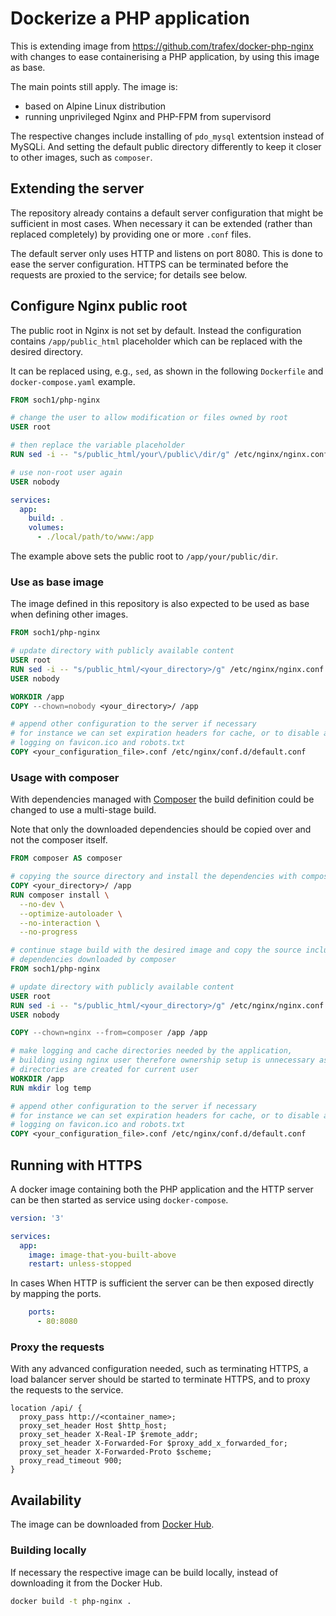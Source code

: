 # Dockerize a PHP application

This is extending image from https://github.com/trafex/docker-php-nginx with
changes to ease containerising a PHP application, by using this image as base.

The main points still apply. The image is:

* based on Alpine Linux distribution
* running unprivileged Nginx and PHP-FPM from supervisord

The respective changes include installing of `pdo_mysql` extentsion instead of
MySQLi. And setting the default public directory differently to keep it closer
to other images, such as `composer`.

## Extending the server

The repository already contains a default server configuration that might be
sufficient in most cases. When necessary it can be extended (rather than
replaced completely) by providing one or more `.conf` files.

The default server only uses HTTP and listens on port 8080. This is done to ease
the server configuration. HTTPS can be terminated before the requests are
proxied to the service; for details see below.

## Configure Nginx public root

The public root in Nginx is not set by default. Instead the configuration
contains `/app/public_html` placeholder which can be replaced with the desired
directory.

It can be replaced using, e.g., `sed`, as shown in the following `Dockerfile`
and `docker-compose.yaml` example.

```dockerfile
FROM soch1/php-nginx

# change the user to allow modification or files owned by root
USER root

# then replace the variable placeholder
RUN sed -i -- "s/public_html/your\/public\/dir/g" /etc/nginx/nginx.conf

# use non-root user again
USER nobody

```

```yaml
services:
  app:
    build: .
    volumes:
      - ./local/path/to/www:/app
```

The example above sets the public root to `/app/your/public/dir`.

### Use as base image

The image defined in this repository is also expected to be used as base when
defining other images.

```Dockerfile
FROM soch1/php-nginx

# update directory with publicly available content
USER root
RUN sed -i -- "s/public_html/<your_directory>/g" /etc/nginx/nginx.conf
USER nobody

WORKDIR /app
COPY --chown=nobody <your_directory>/ /app

# append other configuration to the server if necessary
# for instance we can set expiration headers for cache, or to disable access
# logging on favicon.ico and robots.txt
COPY <your_configuration_file>.conf /etc/nginx/conf.d/default.conf
```

### Usage with composer

With dependencies managed with [Composer](https://getcomposer.org/) the build
definition could be changed to use a multi-stage build.

Note that only the downloaded dependencies should be copied over and not the
composer itself.

```Dockerfile
FROM composer AS composer

# copying the source directory and install the dependencies with composer
COPY <your_directory>/ /app
RUN composer install \
  --no-dev \
  --optimize-autoloader \
  --no-interaction \
  --no-progress

# continue stage build with the desired image and copy the source including the
# dependencies downloaded by composer
FROM soch1/php-nginx

# update directory with publicly available content
USER root
RUN sed -i -- "s/public_html/<your_directory>/g" /etc/nginx/nginx.conf
USER nobody

COPY --chown=nginx --from=composer /app /app

# make logging and cache directories needed by the application,
# building using nginx user therefore ownership setup is unnecessary as the
# directories are created for current user
WORKDIR /app
RUN mkdir log temp

# append other configuration to the server if necessary
# for instance we can set expiration headers for cache, or to disable access
# logging on favicon.ico and robots.txt
COPY <your_configuration_file>.conf /etc/nginx/conf.d/default.conf
```

## Running with HTTPS

A docker image containing both the PHP application and the HTTP server can be
then started as service using `docker-compose`.

```yaml
version: '3'

services:
  app:
    image: image-that-you-built-above
    restart: unless-stopped
```

In cases When HTTP is sufficient the server can be then exposed directly by
mapping the ports.

```yaml
    ports:
      - 80:8080
```

### Proxy the requests

With any advanced configuration needed, such as terminating HTTPS, a load
balancer server should be started to terminate HTTPS, and to proxy the requests
to the service.

```
location /api/ {
  proxy_pass http://<container_name>;
  proxy_set_header Host $http_host;
  proxy_set_header X-Real-IP $remote_addr;
  proxy_set_header X-Forwarded-For $proxy_add_x_forwarded_for;
  proxy_set_header X-Forwarded-Proto $scheme;
  proxy_read_timeout 900;
}
```

## Availability

The image can be downloaded from [Docker Hub](https://hub.docker.com/r/soch1/php-nginx).

### Building locally

If necessary the respective image can be build locally, instead of downloading
it from the Docker Hub.

```bash
docker build -t php-nginx .
```
